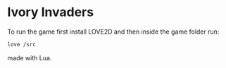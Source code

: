 # Ivory Invaders

To run the game first install LOVE2D and then inside the game folder run:

```bash
love /src
```

made with Lua.
